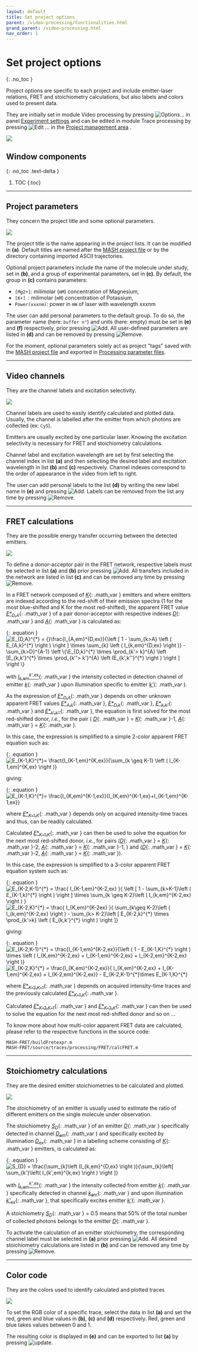```yaml
---
layout: default
title: Set project options
parent: /video-processing/functionalities.html
grand_parent: /video-processing.html
nav_order: 1
---
```


# Set project options
{: .no_toc }

Project options are specific to each project and include emitter-laser relations, FRET and stoichiometry calculations, but also labels and colors used to present data.

They are initially set in module Video processing by pressing 
![Options...](../../assets/images/gui/VP-but-options3p.png "Options...") in panel 
[Experiment settings](../panels/panel-experiment-settings.html) and can be edited in module Trace processing by pressing 
![Edit ...](../../assets/images/gui/TP-but-edit-3p.png "Edit ...") in the 
[Project management area](.././trace-processing/panels/area-project-management.html) .

<a href="../../assets/images/gui/VP-panel-expset-opt.png"><img src="../../assets/images/gui/VP-panel-expset-opt.png" style="max-width: 546px;"/></a>


## Window components
{: .no_toc .text-delta }

1. TOC
{:toc}

---

## Project parameters

They concern the project title and some optional parameters.

<a href="../../assets/images/gui/VP-panel-expset-opt-projprm.png"><img src="../../assets/images/gui/VP-panel-expset-opt-projprm.png" style="max-width: 250px;"/></a>

The project title is the name appearing in the project lists. 
It can be modified in **(a)**.
Default titles are named after the
[MASH project file](../../output-files/mash-mash-project.html) or by the directory containing imported ASCII trajectories.

Optional project parameters include the name of the molecule under study, set in **(b)**, and a group of experimental parameters, set in **(c)**.
By default, the group in **(c)** contains parameters:
* `[Mg2+]`: milimolar (`mM`) concentration of Magnesium,
* `[K+] `: milimolar (`mM`) concentration of Potassium,
* `Power(xxxnm)`: power in `mW` of laser with wavelength xxxnm

The user can add personal parameters to the default group.
To do so, the parameter name (here: `buffer n°`) and units (here: empty) must be set in **(e)** and **(f)** respectively, prior pressing 
![Add](../../assets/images/gui/VP-but-add.png "Add").
All user-defined parameters are listed in **(d)** and can be removed by pressing 
![Remove](../../assets/images/gui/VP-but-remove.png "Remove"). 

For the moment, optional parameters solely act as project "tags" saved with the 
[MASH project file](../../output-files/mash-mash-project.html) and exported in
[Processing parameter files](../../output-files/log-processing-parameters.html).


---

## Video channels

They are the channel labels and excitation selectivity.

<a href="../../assets/images/gui/VP-panel-expset-opt-channels.png"><img src="../../assets/images/gui/VP-panel-expset-opt-channels.png" style="max-width: 250px;"/></a>

Channel labels are used to easily identify calculated and plotted data. 
Usually, the channel is labelled after the emitter from which photons are collected (ex: `Cy5`).

Emitters are usually excited by one particular laser. 
Knowing the excitation selectivity is necessary for FRET and stoichiometry calculations.

Channel label and excitation wavelength are set by first selecting the channel index in list **(a)** and then selecting the desired label and excitation wavelength in list **(b)** and **(c)** respectively.
Channel indexes correspond to the order of appearance in the video from left to right.

The user can add personal labels to the list **(d)** by writing the new label name in **(e)** and pressing 
![Add](../../assets/images/gui/VP-but-add.png "Add"). 
Labels can be removed from the list any time by pressing 
![Remove](../../assets/images/gui/VP-but-remove.png "Remove").

---

## FRET calculations

They are the possible energy transfer occurring between the detected emitters.

<a href="../../assets/images/gui/VP-panel-expset-opt-fret.png"><img src="../../assets/images/gui/VP-panel-expset-opt-fret.png" style="max-width: 250px;"/></a>

To define a donor-acceptor pair in the FRET network, respective labels must be selected in list **(a)** and **(b)** prior pressing 
![Add](../../assets/images/gui/VP-but-add.png "Add").
All transfers included in the network are listed in list **(c)** and can be removed any time by pressing 
![Remove](../../assets/images/gui/VP-but-remove.png "Remove").

In a FRET network composed of 
[*K*](){: .math_var } emitters and where emitters are indexed according to the red-shift of their emission spectra (1 for the most blue-shifted and K for the most red-shifted), the apparent FRET value 
[*E*\*<sub>*D*,*A*</sub>](){: .math_var } of a pair donor-acceptor with respective indexes 
[*D*](){: .math_var } and 
[*A*](){: .math_var } is calculated as:

{: .equation }
<img src="../../assets/images/equations/VP-eq-fret-calc-01.gif" alt="E_{D,A}^{*} = {}\frac{I_{A,em}^{D,ex}}{\left [ 1 - \sum_{k>A} \left ( E_{A,k}^{*}  \right ) \right ] \times \sum_{k} \left ( I_{k,em}^{D,ex}  \right )} - \sum_{k>D}^{A-1} \left \{\E_{D,k}^{*} \times \prod_{k'> k}^{A} \left [E_{k,k'}^{*} \times \prod_{k''> k'}^{A} \left (E_{k',k''}^{*}  \right )  \right ]  \right \}">

<!--
{: .equation }
*E*\*<sub>*D*,*A*</sub> = *I*<sub>*A*</sub><sup>*D*</sup> / { [ 1 - &#931;<sub>*A*>*k*&#8805;*K*</sub>( *E*\*<sub>*A*,*k*</sub> ) ] &#215; &#931;<sub>*D*&#8805;*k*&#8805;*K*</sub>( *I*<sub>*k*</sub><sup>*D*</sup> ) }<br><br>
&#160;&#160;&#160;&#160;&#160;&#160;&#160;&#160;&#160;&#160;&#160;&#160;&#160;&#160;&#160;&#160;&#160;&#160;&#160;&#160;&#160;&#160;&#160;&#160;&#160;&#160;
            - &#931;<sub>*D*>*k*>*A*</sub>{ *E*\*<sub>*D*,*k*</sub> &#215; &#928;<sub>*k*>*k'*&#8805;*A*</sub>[ *E*\*<sub>*k*,*k'*</sub> &#215; &#928;<sub>*k'*>*k''*&#8805;*A*</sub>( *E*\*<sub>*k'*,*k''*</sub> ) ] }
-->

with 
[*I*<sub>*k*,em</sub><sup>*k'*,ex</sup>](){: .math_var } the intensity collected in detection channel of emitter 
[*k*](){: .math_var } upon illumination specific to emitter 
[*k'*](){: .math_var }.

As the expression of 
[*E*\*<sub>*D*,*A*</sub>](){: .math_var } depends on other unknown apparent FRET values 
[*E*\*<sub>*A*,*k*</sub>](){: .math_var }, 
[*E*\*<sub>*D*,*k*</sub>](){: .math_var }, 
[*E*\*<sub>*k*,*k'*</sub>](){: .math_var } and 
[*E*\*<sub>*k*',*k''*</sub>](){: .math_var }, the equation is first solved for the most red-shifted donor, *i.e.*, for the pair (
[*D*](){: .math_var } = [*K*](){: .math_var }-1, 
[*A*](){: .math_var } = [*K*](){: .math_var }.

In this case, the expression is simplified to a simple 2-color apparent FRET equation such as:

{: .equation }
<img src="../../assets/images/equations/VP-eq-fret-calc-02.gif" alt="E_{K-1,K}^{*}= \fract{I_{K-1,em}^{K,ex}}{\sum_{k \geq K-1} \left ( I_{K-1,em}^{K,ex} \right )}">

<!--
{: .equation }
*E*\*<sub>*K*-1,*K*</sub> = *I*<sub>*K*</sub><sup>*K*-1</sup> / &#931;<sub>*K*-1&#8805;*k*&#8805;*K*</sub>( *I*<sub>*k*</sub><sup>*K*-1</sup> )
-->

giving:

{: .equation }
<img src="../../assets/images/equations/VP-eq-fret-calc-03.gif" alt="E_{K-1,K}^{*}= \frac{I_{K,em}^{K-1,ex}}{I_{K,em}^{K-1,ex}+I_{K-1,em}^{K-1,ex}}">

<!--
{: .equation }
*E*\*<sub>*K*-1,*K*</sub> = *I*<sub>*K*</sub><sup>*K*-1</sup> / ( *I*<sub>*K*</sub><sup>*K*-1</sup> + *I*<sub>*K*-1</sub><sup>*K*-1</sup> )
-->

where 
[*E*\*<sub>*K*-1,*K*</sub>](){: .math_var } depends only on acquired intensity-time traces and thus, can be readily calculated.

Calculated 
[*E*\*<sub>*K*-1,*K*</sub>](){: .math_var } can then be used to solve the equation for the next most red-shifted donor, *i.e.*, for pairs 
([*D*](){: .math_var } = [*K*](){: .math_var }-2, 
[*A*](){: .math_var } = [*K*](){: .math_var }-1, ) and 
([*D*](){: .math_var } = [*K*](){: .math_var }-2, 
[*A*](){: .math_var } = [*K*](){: .math_var }).

In this case, the expression is simplified to a 3-color apparent FRET equation system such as:

{: .equation }
<img src="../../assets/images/equations/VP-eq-fret-calc-04.gif" alt="E_{K-2,K-1}^{*} = \frac{ I_{K-1,em}^{K-2,ex} }{ \left [ 1 - \sum_{k>K-1}\left ( E_{K-1,k}^{*} \right ) \right ] \times \sum_{k \geq  K-2}\left ( I_{k,em}^{K-2,ex} \right )  }"><br>
<img src="../../assets/images/equations/VP-eq-fret-calc-05.gif" alt="E_{K-2,K}^{*} = \frac{ I_{K,em}^{K-2ex} }{ \sum_{k\geq K-2}\left ( I_{k,em}^{K-2,ex} \right ) - \sum_{k> K-2}\left [ E_{K-2,k}^{*} \times \prod_{k'>k} \left ( E_{k,k'}^{*} \right ) \right ]}">

<!--
{: .equation }
*E*\*<sub>*K*-2,*K*-1</sub> = *I*<sub>*K*-1</sub><sup>*K*-2</sup> / { [ 1 - &#931;<sub>*K*-1>*k*&#8805;*K*</sub>( *E*\*<sub>*K*-1,*k*</sub> ) ] &#215; &#931;<sub>*K*-2&#8805;*k*&#8805;*K*</sub>( *I*<sub>*k*</sub><sup>*K*-2</sup> ) }<br><br>
*E*\*<sub>*K*-2,*K*</sub> = *I*<sub>*K*</sub><sup>*K*-2</sup> / &#931;<sub>*K*-2&#8805;*k*&#8805;*K*</sub>( *I*<sub>*k*</sub><sup>*K*-2</sup> ) - &#931;<sub>*K*-2>*k*>*K*</sub>[ *E*\*<sub>*K*-2,*k*</sub> &#215; &#928;<sub>*k*>*k'*&#8805;*K*</sub>( *E*\*<sub>*k*,*k'*</sub> ) ]
-->

giving:

{: .equation }
<img src="../../assets/images/equations/VP-eq-fret-calc-06.gif" alt="E_{K-2,K-1}^{*} = \frac{I_{K-1,em}^{K-2,ex}}{\left ( 1 - E_{K-1,K}^{*} \right ) \times \left ( I_{K,em}^{K-2,ex} + I_{K-1,em}^{K-2,ex} + I_{K-2,em}^{K-2,ex} \right )}"><br>
<img src="../../assets/images/equations/VP-eq-fret-calc-07.gif" alt="E_{K-2,K}^{*} = \frac{I_{K,em}^{K-2,ex}}{ I_{K,em}^{K-2,ex} + I_{K-1,em}^{K-2,ex} + I_{K-2,em}^{K-2,ex}} - E_{K-2,K-1}^{*}\times E_{K-1,K}^{*}">

<!--
{: .equation }
*E*\*<sub>*K*-2,*K*-1</sub> = *I*<sub>*K*-1</sub><sup>*K*-2</sup> / ( 1 - *E*<sub>*K*-1,*K*</sub> ) &#215; ( *I*<sub>*K*</sub><sup>*K*-2</sup> + *I*<sub>*K*-1</sub><sup>*K*-2</sup> + *I*<sub>*K*-2</sub><sup>*K*-2</sup> )<br><br>
*E*\*<sub>*K*-2,*K*</sub> = *I*<sub>*K*</sub><sup>*K*-2</sup> / ( *I*<sub>*K*</sub><sup>*K*-2</sup> + *I*<sub>*K*-1</sub><sup>*K*-2</sup> + *I*<sub>*K*-2</sub><sup>*K*-2</sup> ) - *E*<sub>*K*-2,*K*-1</sub> &#215; *E*<sub>*K*-1,*K*</sub> 
-->

where 
[*E*\*<sub>*K*-2,*K*-1</sub>](){: .math_var } depends on acquired intensity-time traces and the previously calculated 
[*E*\*<sub>*K*-1,*K*</sub>](){: .math_var }.

Calculated 
[*E*\*<sub>*K*-2,*K*-1</sub>](){: .math_var } and 
[*E*\*<sub>*K*-2,*K*</sub>](){: .math_var } can then be used to solve the equation for the next most red-shifted donor and so on ...

To know more about how multi-color apparent FRET data are calculated, please refer to the respective functions in the source code:

```
MASH-FRET/buildFretexpr.m
MASH-FRET/source/traces/processing/FRET/calcFRET.m
```

---

## Stoichiometry calculations

They are the desired emitter stoichiometries to be calculated and plotted.

<a href="../../assets/images/gui/VP-panel-expset-opt-s.png"><img src="../../assets/images/gui/VP-panel-expset-opt-s.png" style="max-width: 250px;"/></a>

The stoichiometry of an emitter is usually used to estimate the ratio of different emitters on the single molecule under observation.

The stoichiometry 
[*S*<sub>*D*</sub>](){: .math_var } of an emitter 
[*D*](){: .math_var } specifically detected in channel 
[*D*<sub>em</sub>](){: .math_var } and specifically excited by illumination 
[*D*<sub>ex</sub>](){: .math_var } in a labelling scheme consisting of 
[*K*](){: .math_var } emitters, is calculated as:

{: .equation }
<img src="../../assets/images/equations/VP-eq-s-calc.gif" alt="S_{D} = \frac{\sum_{k}\left (I_{k,em}^{D,ex} \right )}{\sum_{k}\left[ \sum_{k'}\left( I_{k',em}^{k,ex} \right ) \right ]}">

<!--
{: .equation }
*S*<sub>*D*</sub> = &#931;<sub>1&#8805;*k*&#8805;*K*</sub>( *I*<sub>*k*,em</sub><sup>*D*,ex</sup> ) / &#931;<sub>1&#8805;*k*&#8805;*K*</sub>[ &#931;<sub>1&#8805;*k'*&#8805;*K*</sub>( *I*<sub>*k*,em</sub><sup>*k'*,ex</sup> ) ]
-->

with 
[*I*<sub>*k*,em</sub><sup>*k'*,ex</sup>](){: .math_var } the intensity collected from emitter 
[*k*](){: .math_var } specifically detected in channel 
[*k*<sub>em</sub>](){: .math_var } and upon illumination 
[*k'*<sub>ex</sub>](){: .math_var }, that specifically excites emitter 
[*k'*](){: .math_var }.

A stoichiometry 
[*S*<sub>*D*</sub>](){: .math_var } = 0.5 means that 50% of the total number of collected photons belongs to the emitter 
[*D*](){: .math_var }.

To activate the calculation of an emitter stoichiometry, the corresponding channel label must be selected in **(a)** prior pressing 
![Add](../../assets/images/gui/VP-but-add.png "Add").
All desired stoichiometry calculations are listed in **(b)** and can be removed any time by pressing 
![Remove](../../assets/images/gui/VP-but-remove.png "Remove").

---

## Color code

They are the colors used to identify calculated and plotted traces

<a href="../../assets/images/gui/VP-panel-expset-opt-colors.png"><img src="../../assets/images/gui/VP-panel-expset-opt-colors.png" style="max-width: 250px;"/></a>

To set the RGB color of a specific trace, select the data in list **(a)** and set the red, green and blue values in **(b)**, **(c)** and **(d)** respectively.
Red, green and blue takes values between 0 and 1.

The resulting color is displayed in **(e)** and can be exported to list **(a)** by pressing 
![update](../../assets/images/gui/VP-but-update.png "update").

